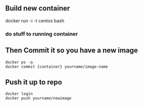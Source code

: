 ## Build new container
docker run -i -t centos bash
### do stuff to running container

## Then Commit it so you have a new image
```shell
docker ps -a
docker commit {container} yourname/image-name
```
## Push it up to repo
``` shell
docker login
docker push yourname/newimage
```
